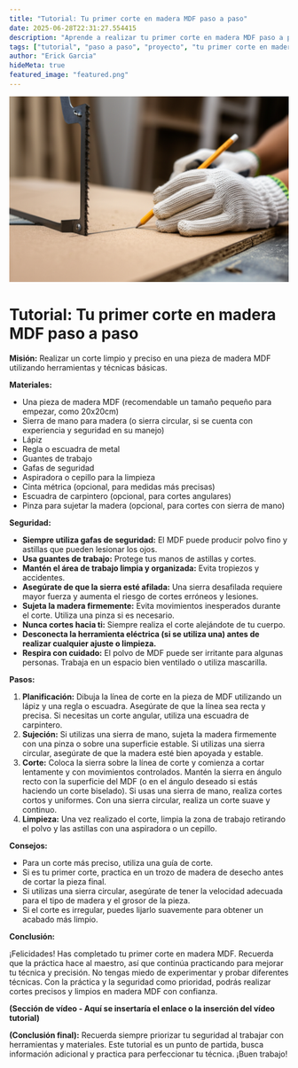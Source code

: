 ```yaml
---
title: "Tutorial: Tu primer corte en madera MDF paso a paso"
date: 2025-06-28T22:31:27.554415
description: "Aprende a realizar tu primer corte en madera MDF paso a paso con nuestra guía paso a paso. Ideal para principiantes."
tags: ["tutorial", "paso a paso", "proyecto", "tu primer corte en madera mdf paso a paso"]
author: "Erick Garcia"
hideMeta: true
featured_image: "featured.png"
---
```


![Tutorial: Tu primer corte en madera MDF paso a paso](featured.png)

# Tutorial: Tu primer corte en madera MDF paso a paso

**Misión:**  Realizar un corte limpio y preciso en una pieza de madera MDF utilizando herramientas y técnicas básicas.

**Materiales:**

* Una pieza de madera MDF (recomendable un tamaño pequeño para empezar, como 20x20cm)
* Sierra de mano para madera (o sierra circular, si se cuenta con experiencia y seguridad en su manejo)
* Lápiz
* Regla o escuadra de metal
* Guantes de trabajo
* Gafas de seguridad
* Aspiradora o cepillo para la limpieza
* Cinta métrica (opcional, para medidas más precisas)
* Escuadra de carpintero (opcional, para cortes angulares)
* Pinza para sujetar la madera (opcional, para cortes con sierra de mano)


**Seguridad:**

* **Siempre utiliza gafas de seguridad:** El MDF puede producir polvo fino y astillas que pueden lesionar los ojos.
* **Usa guantes de trabajo:** Protege tus manos de astillas y cortes.
* **Mantén el área de trabajo limpia y organizada:** Evita tropiezos y accidentes.
* **Asegúrate de que la sierra esté afilada:** Una sierra desafilada requiere mayor fuerza y aumenta el riesgo de cortes erróneos y lesiones.
* **Sujeta la madera firmemente:** Evita movimientos inesperados durante el corte. Utiliza una pinza si es necesario.
* **Nunca cortes hacia ti:** Siempre realiza el corte alejándote de tu cuerpo.
* **Desconecta la herramienta eléctrica (si se utiliza una) antes de realizar cualquier ajuste o limpieza.**
* **Respira con cuidado:** El polvo de MDF puede ser irritante para algunas personas. Trabaja en un espacio bien ventilado o utiliza mascarilla.

**Pasos:**

1. **Planificación:** Dibuja la línea de corte en la pieza de MDF utilizando un lápiz y una regla o escuadra. Asegúrate de que la línea sea recta y precisa.  Si necesitas un corte angular, utiliza una escuadra de carpintero.
2. **Sujeción:** Si utilizas una sierra de mano, sujeta la madera firmemente con una pinza o sobre una superficie estable. Si utilizas una sierra circular, asegúrate de que la madera esté bien apoyada y estable.
3. **Corte:** Coloca la sierra sobre la línea de corte y comienza a cortar lentamente y con movimientos controlados.  Mantén la sierra en ángulo recto con la superficie del MDF (o en el ángulo deseado si estás haciendo un corte biselado).  Si usas una sierra de mano, realiza cortes cortos y uniformes. Con una sierra circular, realiza un corte suave y continuo.
4. **Limpieza:** Una vez realizado el corte, limpia la zona de trabajo retirando el polvo y las astillas con una aspiradora o un cepillo.


**Consejos:**

* Para un corte más preciso, utiliza una guía de corte.
* Si es tu primer corte, practica en un trozo de madera de desecho antes de cortar la pieza final.
* Si utilizas una sierra circular, asegúrate de tener la velocidad adecuada para el tipo de madera y el grosor de la pieza.
* Si el corte es irregular, puedes lijarlo suavemente para obtener un acabado más limpio.


**Conclusión:**

¡Felicidades! Has completado tu primer corte en madera MDF.  Recuerda que la práctica hace al maestro, así que continúa practicando para mejorar tu técnica y precisión.  No tengas miedo de experimentar y probar diferentes técnicas.  Con la práctica y la seguridad como prioridad, podrás realizar cortes precisos y limpios en madera MDF con confianza.


**(Sección de vídeo -  Aquí se insertaría el enlace o la inserción del vídeo tutorial)**


**(Conclusión final):**  Recuerda siempre priorizar tu seguridad al trabajar con herramientas y materiales.  Este tutorial es un punto de partida,  busca información adicional y practica para perfeccionar tu técnica. ¡Buen trabajo!